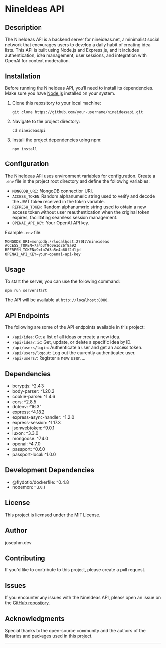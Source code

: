 # NineIdeas API

## Description

The NineIdeas API is a backend server for nineideas.net, a minimalist social network that encourages users to develop a daily habit of creating idea lists. This API is built using Node.js and Express.js, and it includes authentication, idea management, user sessions, and integration with OpenAI for content moderation.

## Installation

Before running the NineIdeas API, you'll need to install its dependencies. Make sure you have [Node.js](https://nodejs.org/) installed on your system.

1. Clone this repository to your local machine:

   ```
   git clone https://github.com/your-username/nineideasapi.git
   ```

2. Navigate to the project directory:

   ```
   cd nineideasapi
   ```

3. Install the project dependencies using npm:

   ```
   npm install
   ```

## Configuration

The NineIdeas API uses environment variables for configuration. Create a `.env` file in the project root directory and define the following variables:

- `MONGODB_URI`: MongoDB connection URI.
- `ACCESS_TOKEN`: Random alphanumeric string used to verify and decode the JWT token received in the token variable.
- `REFRESH_TOKEN`: Random alphanumeric string used to obtain a new access token without user reauthentication when the original token expires, facilitating seamless session management.
- `OPENAI_API_KEY`: Your OpenAI API key.

Example `.env` file:

```env
MONGODB_URI=mongodb://localhost:27017/nineideas
ACCESS_TOKEN=7a4b3f9c0e1d26f8a92
REFRESH_TOKEN=9c1b7d3a5e4b68f2d1jd
OPENAI_API_KEY=your-openai-api-key
```

## Usage

To start the server, you can use the following command:

```
npm run serverstart
```

The API will be available at `http://localhost:8080`.

## API Endpoints

The following are some of the API endpoints available in this project:

- `/api/idea`: Get a list of all ideas or create a new idea.
- `/api/idea/:id`: Get, update, or delete a specific idea by ID.
- `/api/users/login`: Authenticate a user and get an access token.
- `/api/users/logout`: Log out the currently authenticated user.
- `/api/users/`: Register a new user.
...


## Dependencies

- bcryptjs: ^2.4.3
- body-parser: ^1.20.2
- cookie-parser: ^1.4.6
- cors: ^2.8.5
- dotenv: ^16.3.1
- express: ^4.18.2
- express-async-handler: ^1.2.0
- express-session: ^1.17.3
- jsonwebtoken: ^9.0.1
- luxon: ^3.3.0
- mongoose: ^7.4.0
- openai: ^4.7.0
- passport: ^0.6.0
- passport-local: ^1.0.0

## Development Dependencies

- @flydotio/dockerfile: ^0.4.8
- nodemon: ^3.0.1

## License

This project is licensed under the MIT License.

## Author

josephm.dev

## Contributing

If you'd like to contribute to this project, please create a pull request.

## Issues

If you encounter any issues with the NineIdeas API, please open an issue on the [GitHub repository](https://github.com/your-username/nineideasapi).

## Acknowledgments

Special thanks to the open-source community and the authors of the libraries and packages used in this project.

---


